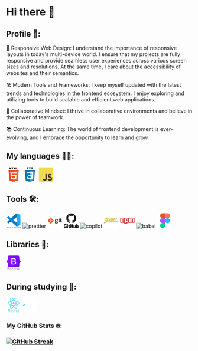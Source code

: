 <h1> Hi there 👋 </h1>
<h2> Profile 👨: </h2>
<div>
  
📐 Responsive Web Design: I understand the importance of responsive layouts in today's multi-device world. I ensure that my projects are fully responsive and provide seamless user experiences across various screen sizes and resolutions. At the same time, I care about the accessibility of websites and their semantics.

🛠️ Modern Tools and Frameworks: I keep myself updated with the latest trends and technologies in the frontend ecosystem. I enjoy exploring and utilizing tools  to build scalable and efficient web applications.

🌟 Collaborative Mindset: I thrive in collaborative environments and believe in the power of teamwork.

📚 Continuous Learning: The world of frontend development is ever-evolving, and I embrace the opportunity to learn and grow.

</div>

<h2> My languages 👨‍💻: </h2>
<div>
  
<img src="https://github.com/devicons/devicon/blob/master/icons/html5/html5-original-wordmark.svg" alt="html5" width="40" height="40">
<img src="https://github.com/devicons/devicon/blob/master/icons/css3/css3-original-wordmark.svg" alt="css3" width="40" height="40">
<img src="https://github.com/devicons/devicon/blob/master/icons/javascript/javascript-original.svg" alt="javascript" width="40" height="40">

</div>

<h2> Tools 🛠️: </h2>
<div>
<img src="https://github.com/devicons/devicon/blob/master/icons/vscode/vscode-original-wordmark.svg" alt="vscode" width="40" height="40">
<img src="https://cdn.worldvectorlogo.com/logos/prettier-2.svg" alt="prettier" width="40" height="40">  
<img src="https://github.com/devicons/devicon/blob/master/icons/git/git-original-wordmark.svg" alt="git" width="40" height="40">
<img src="https://github.com/devicons/devicon/blob/master/icons/github/github-original-wordmark.svg" alt="github" width="40" height="40">
  <img src="https://static-00.iconduck.com/assets.00/brand-github-copilot-icon-512x443-uynt7dzf.png" alt="copilot" width="40" height="40">
<img src="https://github.com/devicons/devicon/blob/master/icons/babel/babel-original.svg" alt="babel" width="40" height="40">
<img src="https://github.com/devicons/devicon/blob/master/icons/npm/npm-original-wordmark.svg" alt="npm" width="40" height="40">
<img src="https://parceljs.org/assets/og.png" alt="babel" width="40" height="40">
<img src="https://github.com/devicons/devicon/blob/master/icons/figma/figma-original.svg" alt="figma" width="40" height="40">
</div>
<h2> Libraries 🚀: </h2>
<div>
<img src="https://github.com/devicons/devicon/blob/master/icons/bootstrap/bootstrap-original-wordmark.svg" alt="bootstrap" width="40" height="40">
</div>
<h2> During studying 📖: </h2>

<div>
<img src="https://github.com/devicons/devicon/blob/master/icons/react/react-original-wordmark.svg" alt="npm" width="40" height="40">
<img src="https://github.com/devicons/devicon/blob/master/icons/tailwindcss/tailwindcss-original-wordmark.svg" alt="vscode" width="40" height="40">

</div>

<h3> My GitHub Stats 🔥: <h3>
  
[![GitHub Streak](https://streak-stats.demolab.com?user=tomaszwresilo&theme=dark)](https://git.io/streak-stats)

